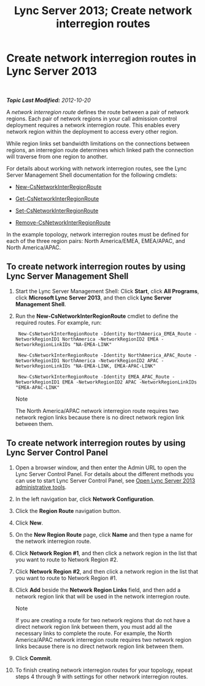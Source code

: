 ﻿---
title: Lync Server 2013; Create network interregion routes
TOCTitle: Create network interregion routes
ms:assetid: 5555262a-a502-4b01-9593-836dd30064f5
ms:mtpsurl: https://technet.microsoft.com/en-us/library/Gg398368(v=OCS.15)
ms:contentKeyID: 48184159
ms.date: 07/23/2014
mtps_version: v=OCS.15
---

<div data-xmlns="http://www.w3.org/1999/xhtml">

<div class="topic" data-xmlns="http://www.w3.org/1999/xhtml" data-msxsl="urn:schemas-microsoft-com:xslt" data-cs="http://msdn.microsoft.com/en-us/">

<div data-asp="http://msdn2.microsoft.com/asp">

# Create network interregion routes in Lync Server 2013

</div>

<div id="mainSection">

<div id="mainBody">

<span> </span>

_**Topic Last Modified:** 2012-10-20_

A *network interregion route* defines the route between a pair of network regions. Each pair of network regions in your call admission control deployment requires a network interregion route. This enables every network region within the deployment to access every other region.

While region links set bandwidth limitations on the connections between regions, an interregion route determines which linked path the connection will traverse from one region to another.

For details about working with network interregion routes, see the Lync Server Management Shell documentation for the following cmdlets:

  - [New-CsNetworkInterRegionRoute](https://docs.microsoft.com/en-us/powershell/module/skype/New-CsNetworkInterRegionRoute)

  - [Get-CsNetworkInterRegionRoute](https://docs.microsoft.com/en-us/powershell/module/skype/Get-CsNetworkInterRegionRoute)

  - [Set-CsNetworkInterRegionRoute](https://docs.microsoft.com/en-us/powershell/module/skype/Set-CsNetworkInterRegionRoute)

  - [Remove-CsNetworkInterRegionRoute](https://docs.microsoft.com/en-us/powershell/module/skype/Remove-CsNetworkInterRegionRoute)

In the example topology, network interregion routes must be defined for each of the three region pairs: North America/EMEA, EMEA/APAC, and North America/APAC.

<div>

## To create network interregion routes by using Lync Server Management Shell

1.  Start the Lync Server Management Shell: Click **Start**, click **All Programs**, click **Microsoft Lync Server 2013**, and then click **Lync Server Management Shell**.

2.  Run the **New-CsNetworkInterRegionRoute** cmdlet to define the required routes. For example, run:
    
       ```
        New-CsNetworkInterRegionRoute -Identity NorthAmerica_EMEA_Route -NetworkRegionID1 NorthAmerica -NetworkRegionID2 EMEA -NetworkRegionLinkIDs "NA-EMEA-LINK"
       ```
    
       ```
        New-CsNetworkInterRegionRoute -Identity NorthAmerica_APAC_Route -NetworkRegionID1 NorthAmerica -NetworkRegionID2 APAC -NetworkRegionLinkIDs "NA-EMEA-LINK, EMEA-APAC-LINK"
       ```
    
       ```
        New-CsNetworkInterRegionRoute -Identity EMEA_APAC_Route -NetworkRegionID1 EMEA -NetworkRegionID2 APAC -NetworkRegionLinkIDs "EMEA-APAC-LINK"
       ```
    
    <div class=" ">
    

    > [!NOTE]  
    > The North America/APAC network interregion route requires two network region links because there is no direct network region link between them.

    
    </div>

</div>

<div>

## To create network interregion routes by using Lync Server Control Panel

1.  Open a browser window, and then enter the Admin URL to open the Lync Server Control Panel. For details about the different methods you can use to start Lync Server Control Panel, see [Open Lync Server 2013 administrative tools](lync-server-2013-open-lync-server-administrative-tools.md).

2.  In the left navigation bar, click **Network Configuration**.

3.  Click the **Region Route** navigation button.

4.  Click **New**.

5.  On the **New Region Route** page, click **Name** and then type a name for the network interregion route.

6.  Click **Network Region \#1**, and then click a network region in the list that you want to route to Network Region \#2.

7.  Click **Network Region \#2**, and then click a network region in the list that you want to route to Network Region \#1.

8.  Click **Add** beside the **Network Region Links** field, and then add a network region link that will be used in the network interregion route.
    
    <div class=" ">
    

    > [!NOTE]  
    > If you are creating a route for two network regions that do not have a direct network region link between them, you must add all the necessary links to complete the route. For example, the North America/APAC network interregion route requires two network region links because there is no direct network region link between them.

    
    </div>

9.  Click **Commit**.

10. To finish creating network interregion routes for your topology, repeat steps 4 through 9 with settings for other network interregion routes.

</div>

</div>

<span> </span>

</div>

</div>

</div>

